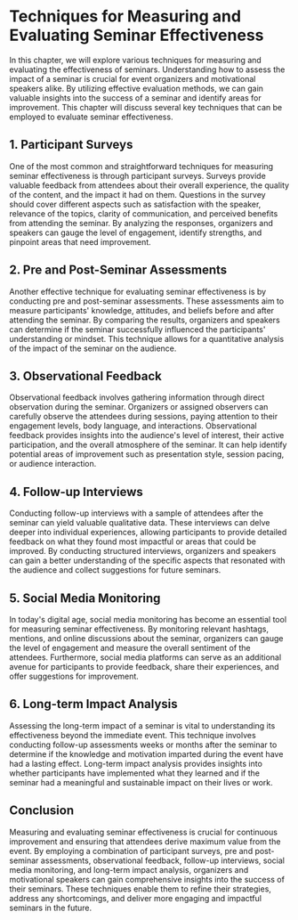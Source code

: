 Techniques for Measuring and Evaluating Seminar Effectiveness
========================================================================

In this chapter, we will explore various techniques for measuring and evaluating the effectiveness of seminars. Understanding how to assess the impact of a seminar is crucial for event organizers and motivational speakers alike. By utilizing effective evaluation methods, we can gain valuable insights into the success of a seminar and identify areas for improvement. This chapter will discuss several key techniques that can be employed to evaluate seminar effectiveness.

1\. Participant Surveys
----------------------

One of the most common and straightforward techniques for measuring seminar effectiveness is through participant surveys. Surveys provide valuable feedback from attendees about their overall experience, the quality of the content, and the impact it had on them. Questions in the survey should cover different aspects such as satisfaction with the speaker, relevance of the topics, clarity of communication, and perceived benefits from attending the seminar. By analyzing the responses, organizers and speakers can gauge the level of engagement, identify strengths, and pinpoint areas that need improvement.

2\. Pre and Post-Seminar Assessments
-----------------------------------

Another effective technique for evaluating seminar effectiveness is by conducting pre and post-seminar assessments. These assessments aim to measure participants' knowledge, attitudes, and beliefs before and after attending the seminar. By comparing the results, organizers and speakers can determine if the seminar successfully influenced the participants' understanding or mindset. This technique allows for a quantitative analysis of the impact of the seminar on the audience.

3\. Observational Feedback
-------------------------

Observational feedback involves gathering information through direct observation during the seminar. Organizers or assigned observers can carefully observe the attendees during sessions, paying attention to their engagement levels, body language, and interactions. Observational feedback provides insights into the audience's level of interest, their active participation, and the overall atmosphere of the seminar. It can help identify potential areas of improvement such as presentation style, session pacing, or audience interaction.

4\. Follow-up Interviews
-----------------------

Conducting follow-up interviews with a sample of attendees after the seminar can yield valuable qualitative data. These interviews can delve deeper into individual experiences, allowing participants to provide detailed feedback on what they found most impactful or areas that could be improved. By conducting structured interviews, organizers and speakers can gain a better understanding of the specific aspects that resonated with the audience and collect suggestions for future seminars.

5\. Social Media Monitoring
--------------------------

In today's digital age, social media monitoring has become an essential tool for measuring seminar effectiveness. By monitoring relevant hashtags, mentions, and online discussions about the seminar, organizers can gauge the level of engagement and measure the overall sentiment of the attendees. Furthermore, social media platforms can serve as an additional avenue for participants to provide feedback, share their experiences, and offer suggestions for improvement.

6\. Long-term Impact Analysis
----------------------------

Assessing the long-term impact of a seminar is vital to understanding its effectiveness beyond the immediate event. This technique involves conducting follow-up assessments weeks or months after the seminar to determine if the knowledge and motivation imparted during the event have had a lasting effect. Long-term impact analysis provides insights into whether participants have implemented what they learned and if the seminar had a meaningful and sustainable impact on their lives or work.

Conclusion
----------

Measuring and evaluating seminar effectiveness is crucial for continuous improvement and ensuring that attendees derive maximum value from the event. By employing a combination of participant surveys, pre and post-seminar assessments, observational feedback, follow-up interviews, social media monitoring, and long-term impact analysis, organizers and motivational speakers can gain comprehensive insights into the success of their seminars. These techniques enable them to refine their strategies, address any shortcomings, and deliver more engaging and impactful seminars in the future.
